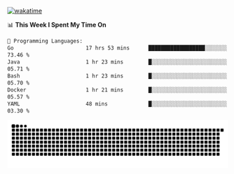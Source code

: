 [![wakatime](https://wakatime.com/badge/user/384f91c6-4eee-411f-8f3b-1b691f58a544.svg)](https://wakatime.com/@384f91c6-4eee-411f-8f3b-1b691f58a544)

<!--START_SECTION:waka-->
📊 **This Week I Spent My Time On** 

```text
💬 Programming Languages: 
Go                       17 hrs 53 mins      ██████████████████░░░░░░░   73.46 % 
Java                     1 hr 23 mins        █░░░░░░░░░░░░░░░░░░░░░░░░   05.71 % 
Bash                     1 hr 23 mins        █░░░░░░░░░░░░░░░░░░░░░░░░   05.70 % 
Docker                   1 hr 21 mins        █░░░░░░░░░░░░░░░░░░░░░░░░   05.57 % 
YAML                     48 mins             █░░░░░░░░░░░░░░░░░░░░░░░░   03.30 % 
```


<!--END_SECTION:waka-->

<picture>
  <source media="(prefers-color-scheme: dark)" srcset="https://raw.githubusercontent.com/fuwx295/fuwx295/output/github-contribution-grid-snake-dark.svg">
  <source media="(prefers-color-scheme: light)" srcset="https://raw.githubusercontent.com/fuwx295/fuwx295/output/github-contribution-grid-snake.svg">
  <img alt="github contribution grid snake animation" src="https://raw.githubusercontent.com/fuwx295/fuwx295/output/github-contribution-grid-snake.svg">
</picture>
